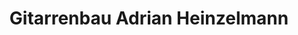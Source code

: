 ---
title: "Gitarrenbau Adrian Heinzelmann"
url: /berlin/gitarrenbau-adrian-heinzelmann/
shop: Instrumente
---
